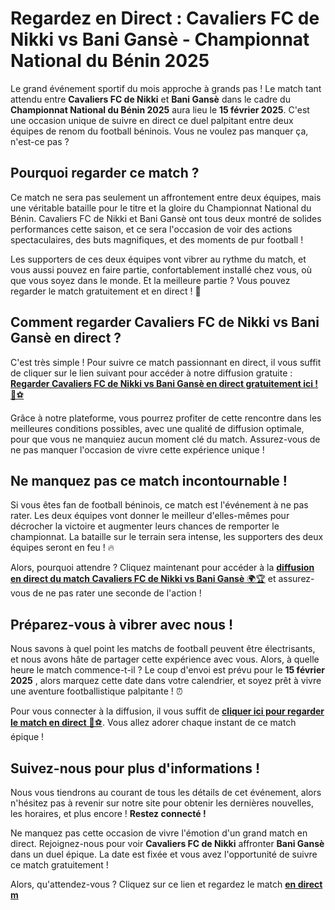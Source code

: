 # Regardez en Direct : Cavaliers FC de Nikki vs Bani Gansè - Championnat National du Bénin 2025

Le grand événement sportif du mois approche à grands pas ! Le match tant attendu entre **Cavaliers FC de Nikki** et **Bani Gansè** dans le cadre du **Championnat National du Bénin 2025** aura lieu le **15 février 2025**. C'est une occasion unique de suivre en direct ce duel palpitant entre deux équipes de renom du football béninois. Vous ne voulez pas manquer ça, n'est-ce pas ?

## Pourquoi regarder ce match ?

Ce match ne sera pas seulement un affrontement entre deux équipes, mais une véritable bataille pour le titre et la gloire du Championnat National du Bénin. Cavaliers FC de Nikki et Bani Gansè ont tous deux montré de solides performances cette saison, et ce sera l'occasion de voir des actions spectaculaires, des buts magnifiques, et des moments de pur football !

Les supporters de ces deux équipes vont vibrer au rythme du match, et vous aussi pouvez en faire partie, confortablement installé chez vous, où que vous soyez dans le monde. Et la meilleure partie ? Vous pouvez regarder le match gratuitement et en direct ! 🎉

## Comment regarder Cavaliers FC de Nikki vs Bani Gansè en direct ?

C'est très simple ! Pour suivre ce match passionnant en direct, il vous suffit de cliquer sur le lien suivant pour accéder à notre diffusion gratuite : [**Regarder Cavaliers FC de Nikki vs Bani Gansè en direct gratuitement ici !** 🎥⚽](https://tinyurl.com/livestreamfreeo?st=Cavaliers+FC+de+Nikki+vs+Bani+Gans%C3%A8&si=ghc)

Grâce à notre plateforme, vous pourrez profiter de cette rencontre dans les meilleures conditions possibles, avec une qualité de diffusion optimale, pour que vous ne manquiez aucun moment clé du match. Assurez-vous de ne pas manquer l'occasion de vivre cette expérience unique !

## Ne manquez pas ce match incontournable !

Si vous êtes fan de football béninois, ce match est l'événement à ne pas rater. Les deux équipes vont donner le meilleur d'elles-mêmes pour décrocher la victoire et augmenter leurs chances de remporter le championnat. La bataille sur le terrain sera intense, les supporters des deux équipes seront en feu ! 🔥

Alors, pourquoi attendre ? Cliquez maintenant pour accéder à la [**diffusion en direct du match Cavaliers FC de Nikki vs Bani Gansè** 🌍🏆](https://tinyurl.com/livestreamfreeo?st=Cavaliers+FC+de+Nikki+vs+Bani+Gans%C3%A8&si=ghc) et assurez-vous de ne pas rater une seconde de l'action !

## Préparez-vous à vibrer avec nous !

Nous savons à quel point les matchs de football peuvent être électrisants, et nous avons hâte de partager cette expérience avec vous. Alors, à quelle heure le match commence-t-il ? Le coup d'envoi est prévu pour le **15 février 2025** , alors marquez cette date dans votre calendrier, et soyez prêt à vivre une aventure footballistique palpitante ! ⏰

Pour vous connecter à la diffusion, il vous suffit de [**cliquer ici pour regarder le match en direct** 🌟⚽](https://tinyurl.com/livestreamfreeo?st=Cavaliers+FC+de+Nikki+vs+Bani+Gans%C3%A8&si=ghc). Vous allez adorer chaque instant de ce match épique !

## Suivez-nous pour plus d'informations !

Nous vous tiendrons au courant de tous les détails de cet événement, alors n'hésitez pas à revenir sur notre site pour obtenir les dernières nouvelles, les horaires, et plus encore ! **Restez connecté !**

Ne manquez pas cette occasion de vivre l'émotion d'un grand match en direct. Rejoignez-nous pour voir **Cavaliers FC de Nikki** affronter **Bani Gansè** dans un duel épique. La date est fixée et vous avez l'opportunité de suivre ce match gratuitement !

Alors, qu'attendez-vous ? Cliquez sur ce lien et regardez le match [**en direct m**](https://tinyurl.com/livestreamfreeo?st=Cavaliers+FC+de+Nikki+vs+Bani+Gans%C3%A8&si=ghc)
